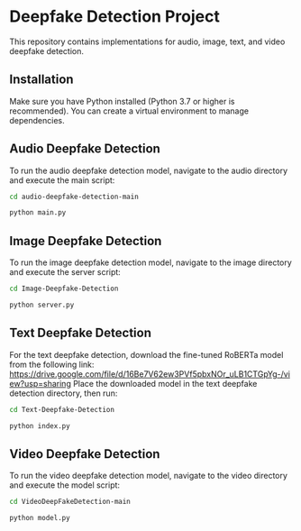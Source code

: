 # Deepfake Detection Project

This repository contains implementations for audio, image, text, and video deepfake detection.

## Installation

Make sure you have Python installed (Python 3.7 or higher is recommended). You can create a virtual environment to manage dependencies.

## Audio Deepfake Detection
To run the audio deepfake detection model, navigate to the audio directory and execute the main script:

```bash
cd audio-deepfake-detection-main
```
```bash
python main.py
```

## Image Deepfake Detection
To run the image deepfake detection model, navigate to the image directory and execute the server script:

```bash
cd Image-Deepfake-Detection
```
```bash
python server.py
```

## Text Deepfake Detection
For the text deepfake detection, download the fine-tuned RoBERTa model from the following link: https://drive.google.com/file/d/16Be7V62ew3PVf5pbxNOr_uLB1CTGpYg-/view?usp=sharing
Place the downloaded model in the text deepfake detection directory, then run:

```bash
cd Text-Deepfake-Detection
```
```bash
python index.py
```

## Video Deepfake Detection
To run the video deepfake detection model, navigate to the video directory and execute the model script:

```bash
cd VideoDeepFakeDetection-main
```
```bash
python model.py
```
